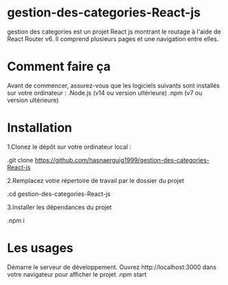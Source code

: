 # gestion-des-categories-React-js
gestion des categories est un projet React js  montrant le routage à l'aide de React Router v6. Il comprend plusieurs pages et une navigation entre elles.
# Comment faire ça
Avant de commencer, assurez-vous que les logiciels suivants sont installés sur votre ordinateur :
.Node.js (v14 ou version ultérieure)
.npm (v7 ou version ultérieure)
# Installation
1.Clonez le dépôt sur votre ordinateur local :

.git clone https://github.com/hasnaerguig1999/gestion-des-categories-React-js

2.Remplacez votre répertoire de travail par le dossier du projet

.cd gestion-des-categories-React-js

3.Installer les dépendances du projet

.npm i

# Les usages
Démarre le serveur de développement. Ouvrez http://localhost:3000 dans votre navigateur pour afficher le projet
.npm start

